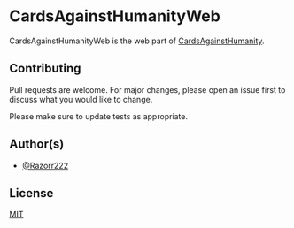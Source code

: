 # CardsAgainstHumanityWeb

CardsAgainstHumanityWeb is the web part of [CardsAgainstHumanity](https://github.com/CustomCardsAgainstHumanity).

## Contributing

Pull requests are welcome. For major changes, please open an issue first
to discuss what you would like to change.

Please make sure to update tests as appropriate.

## Author(s)

- [@Razorr222](https://www.github.com/razorr222)

## License

[MIT](https://choosealicense.com/licenses/mit/)
